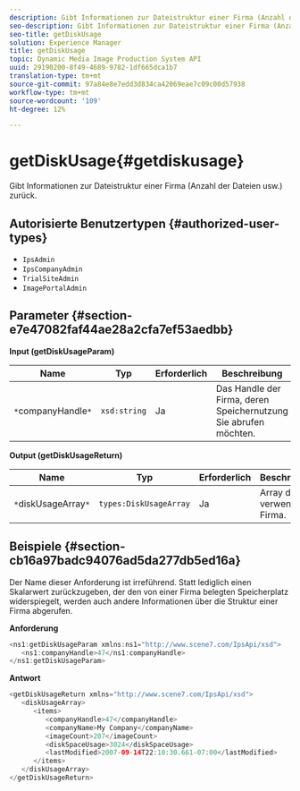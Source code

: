 ```yaml
---
description: Gibt Informationen zur Dateistruktur einer Firma (Anzahl der Dateien usw.) zurück.
seo-description: Gibt Informationen zur Dateistruktur einer Firma (Anzahl der Dateien usw.) zurück.
seo-title: getDiskUsage
solution: Experience Manager
title: getDiskUsage
topic: Dynamic Media Image Production System API
uuid: 29190200-8f49-4689-9782-1df665dca1b7
translation-type: tm+mt
source-git-commit: 97a84e8e7edd3d834ca42069eae7c09c00d57938
workflow-type: tm+mt
source-wordcount: '109'
ht-degree: 12%

---
```



# getDiskUsage{#getdiskusage}

Gibt Informationen zur Dateistruktur einer Firma (Anzahl der Dateien usw.) zurück.

## Autorisierte Benutzertypen {#authorized-user-types}

* `IpsAdmin`
* `IpsCompanyAdmin`
* `TrialSiteAdmin`
* `ImagePortalAdmin`

## Parameter {#section-e7e47082faf44ae28a2cfa7ef53aedbb}

**Input (getDiskUsageParam)**

| Name | Typ | Erforderlich | Beschreibung |
|---|---|---|---|
| `*`companyHandle`*` | `xsd:string` | Ja | Das Handle der Firma, deren Speichernutzung Sie abrufen möchten. |

**Output (getDiskUsageReturn)**

| Name | Typ | Erforderlich | Beschreibung |
|---|---|---|---|
| `*`diskUsageArray`*` | `types:DiskUsageArray` | Ja | Array der verwendeten Firma. |

## Beispiele {#section-cb16a97badc94076ad5da277db5ed16a}

Der Name dieser Anforderung ist irreführend. Statt lediglich einen Skalarwert zurückzugeben, der den von einer Firma belegten Speicherplatz widerspiegelt, werden auch andere Informationen über die Struktur einer Firma abgerufen.

**Anforderung**

```java
<ns1:getDiskUsageParam xmlns:ns1="http://www.scene7.com/IpsApi/xsd">
   <ns1:companyHandle>47</ns1:companyHandle>
</ns1:getDiskUsageParam>
```

**Antwort**

```java
<getDiskUsageReturn xmlns="http://www.scene7.com/IpsApi/xsd">
   <diskUsageArray>
      <items>
         <companyHandle>47</companyHandle>
         <companyName>My Company</companyName>
         <imageCount>207</imageCount>
         <diskSpaceUsage>3024</diskSpaceUsage>
         <lastModified>2007-09-14T22:10:30.661-07:00</lastModified>
      </items>
   </diskUsageArray>
</getDiskUsageReturn>
```

